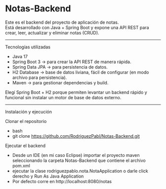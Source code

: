 # Notas-Backend

Este es el backend del proyecto de aplicación de notas.  
Está desarrollado con Java + Spring Boot y expone una API REST para crear, leer, actualizar y eliminar notas (CRUD).

---

Tecnologías utilizadas
- Java 17
- Spring Boot 3 → para crear la API REST de manera rápida.
- Spring Data JPA → para persistencia de datos.
- H2 Database → base de datos liviana, fácil de configurar (en modo archivo para persistencia).
- Maven → para gestionar dependencias y build.

Elegí Spring Boot + H2 porque permiten levantar un backend rápido y funcional sin instalar un motor de base de datos externo.

---

Instalación y ejecución

Clonar el repositorio
- bash
- git clone https://github.com/RodriguezPabl/Notas-Backend.git

Ejecutar el backend
- Desde un IDE (en mi caso Eclipse) importar el proyecto maven seleccionando la carpeta Notas-Backend que contiene el archivo pom.xml
- ejecutar la clase rodriguezpablo.nota.NotaApplication o darle click derecho y Run As Java Application
- Por defecto corre en http://localhost:8080/notas
